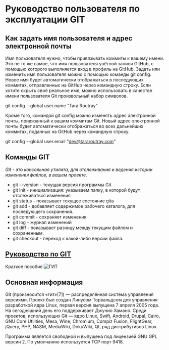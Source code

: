 # Руководство пользователя по эксплуатации GIT

## Как задать имя пользователя и адрес электронной почты
Имя пользователя нужно, чтобы привязывать коммиты к вашему имени. Это не то же самое, что имя пользователя учётной записи GitHub, с помощью которого выполняется вход в профиль на GitHub. Задать или изменить имя пользователя можно с помощью команды git config. Новое имя будет автоматически отображаться в последующих коммитах, отправленных на GitHub через командную строку. Если хотите скрыть своё реальное имя, можно использовать в качестве имени пользователя Git произвольный набор символов.

git config --global user.name "Tara Routray"

Кроме того, командой git config можно изменять адрес электронной почты, привязанный к вашим коммитам Git. Новый адрес электронной почты будет автоматически отображаться во всех дальнейших коммитах, поданных на GitHub через командную строку.

git config --global user.email "dev@tararoutray.com"

## Команды GIT 

*Git - это консольная утилита, для отслеживания и ведения истории изменения файлов, в вашем проекте.*
* git --version - текущая версия программы Git
* git init - инициализация: указываем папку, в которой будут отслеживаться изменения
* git status - показывает текущее состояние gita
* git add - добавляет содержимое рабочего каталога, для последующего сохранения. 
* git commit - сохраняет изменения
* git log - журнал изменений
* git diff - показывает разницу между текущим файлом и сохраненным. 
* git checkout - переход к какой-либо версии файла. 

## [Руководство по GIT](https://github.com/git-guides)

Краткое пособие 
![ГИТ](gitgit.jpeg)

## Основная информация 
Git (произносится «гит»[7]) — распределённая система управления версиями. Проект был создан Линусом Торвальдсом для управления разработкой ядра Linux, первая версия выпущена 7 апреля 2005 года. На сегодняшний день его поддерживает Джунио Хамано.
Среди проектов, использующих Git — ядро Linux, Swift, Android, Drupal, Cairo, GNU Core Utilities, Mesa, Wine, Chromium, Compiz Fusion, FlightGear, jQuery, PHP, NASM, MediaWiki, DokuWiki, Qt, ряд дистрибутивов Linux.

Программа является свободной и выпущена под лицензией GNU GPL версии 2. По умолчанию используется TCP порт 9418.